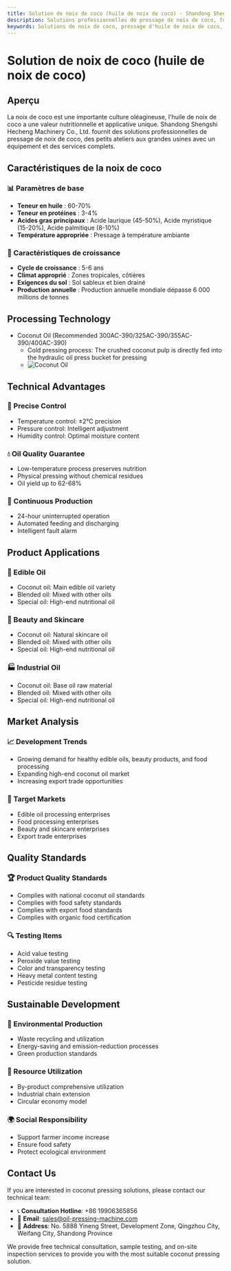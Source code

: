 ```yaml
---
title: Solution de noix de coco (huile de noix de coco) - Shandong Shengshi Hecheng Machinery Co., Ltd.
description: Solutions professionnelles de pressage de noix de coco, fournissant des équipements et services techniques de transformation d'huile de noix de coco, teneur en huile 60-70%, riche en acide laurique, utilisant le processus de pressage à froid pour préserver la nutrition, répondant aux besoins d'huiles alimentaires saines et de produits de beauté.
keywords: Solutions de noix de coco, pressage d'huile de noix de coco, équipement de transformation de noix de coco, ligne de production d'huile de noix de coco, processus de pressage à froid de noix de coco, presse à huile de noix de coco, extraction d'huile de noix de coco, transformation de graines oléagineuses de noix de coco, équipement de pressage d'huile de noix de coco, équipement de production d'huile de noix de coco
---
```


# Solution de noix de coco (huile de noix de coco)

## Aperçu

La noix de coco est une importante culture oléagineuse, l'huile de noix de coco a une valeur nutritionnelle et applicative unique. Shandong Shengshi Hecheng Machinery Co., Ltd. fournit des solutions professionnelles de pressage de noix de coco, des petits ateliers aux grandes usines avec un équipement et des services complets.

## Caractéristiques de la noix de coco

### 📊 Paramètres de base
- **Teneur en huile** : 60-70%
- **Teneur en protéines** : 3-4%
- **Acides gras principaux** : Acide laurique (45-50%), Acide myristique (15-20%), Acide palmitique (8-10%)
- **Température appropriée** : Pressage à température ambiante

### 🌱 Caractéristiques de croissance
- **Cycle de croissance** : 5-6 ans
- **Climat approprié** : Zones tropicales, côtières
- **Exigences du sol** : Sol sableux et bien drainé
- **Production annuelle** : Production annuelle mondiale dépasse 6 000 millions de tonnes

## Processing Technology

+  Coconut Oil (Recommended 300AC-390/325AC-390/355AC-390/400AC-390)
     + Cold pressing process: The crushed coconut pulp is directly fed into the hydraulic oil press bucket for pressing
     +  ![Coconut Oil](/images/椰蓉Coconut%20puree冷榨工艺.png)

## Technical Advantages

### 🎯 Precise Control
- Temperature control: ±2℃ precision
- Pressure control: Intelligent adjustment
- Humidity control: Optimal moisture content

### 💧 Oil Quality Guarantee
- Low-temperature process preserves nutrition
- Physical pressing without chemical residues
- Oil yield up to 62-68%

### 🔄 Continuous Production
- 24-hour uninterrupted operation
- Automated feeding and discharging
- Intelligent fault alarm

## Product Applications

### 🍳 Edible Oil
- Coconut oil: Main edible oil variety
- Blended oil: Mixed with other oils
- Special oil: High-end nutritional oil

### 💄 Beauty and Skincare
- Coconut oil: Natural skincare oil
- Blended oil: Mixed with other oils
- Special oil: High-end nutritional oil

### 🏭 Industrial Oil
- Coconut oil: Base oil raw material
- Blended oil: Mixed with other oils
- Special oil: High-end nutritional oil

## Market Analysis

### 📈 Development Trends
- Growing demand for healthy edible oils, beauty products, and food processing
- Expanding high-end coconut oil market
- Increasing export trade opportunities

### 🎯 Target Markets
- Edible oil processing enterprises
- Food processing enterprises
- Beauty and skincare enterprises
- Export trade enterprises

## Quality Standards

### 🏆 Product Quality Standards
- Complies with national coconut oil standards
- Complies with food safety standards
- Complies with export food standards
- Complies with organic food certification

### 🔍 Testing Items
- Acid value testing
- Peroxide value testing
- Color and transparency testing
- Heavy metal content testing
- Pesticide residue testing

## Sustainable Development

### 🌱 Environmental Production
- Waste recycling and utilization
- Energy-saving and emission-reduction processes
- Green production standards

### 🔄 Resource Utilization
- By-product comprehensive utilization
- Industrial chain extension
- Circular economy model

### 🌍 Social Responsibility
- Support farmer income increase
- Ensure food safety
- Protect ecological environment

## Contact Us

If you are interested in coconut pressing solutions, please contact our technical team:

- 📞 **Consultation Hotline**: +86 19906365856
- 📧 **Email**: sales@oil-pressing-machine.com
- 📍 **Address**: No. 5888 Yineng Street, Development Zone, Qingzhou City, Weifang City, Shandong Province

We provide free technical consultation, sample testing, and on-site inspection services to provide you with the most suitable coconut pressing solution.